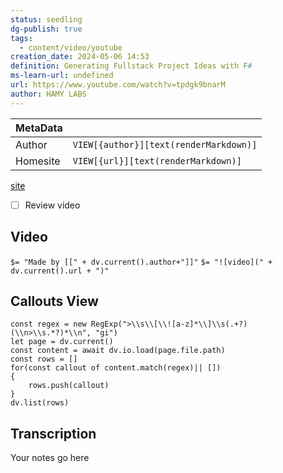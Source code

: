 ```yaml
---
status: seedling
dg-publish: true
tags:
  - content/video/youtube
creation_date: 2024-05-06 14:53
definition: Generating Fullstack Project Ideas with F#
ms-learn-url: undefined
url: https://www.youtube.com/watch?v=tpdgk9bnarM
author: HAMY LABS
---
```


| MetaData   |                                              |
| ---------- | -------------------------------------------- |
| Author   | `VIEW[{author}][text(renderMarkdown)]`          |
| Homesite   | `VIEW[{url}][text(renderMarkdown)]`          |

[site](https://hamy.xyz/labs/fullstack-projects)
- [ ] Review video
## Video
`$= "Made by [[" + dv.current().author+"]]"`
`$= "![video](" + dv.current().url + ")"`

## Callouts View

```dataviewjs
const regex = new RegExp(">\\s\\[\\![a-z]*\\]\\s(.+?)(\\n>\\s.*?)*\\n", "gi")
let page = dv.current()
const content = await dv.io.load(page.file.path)
const rows = []
for(const callout of content.match(regex)|| [])
{
	rows.push(callout)
}
dv.list(rows)
```

## Transcription

Your notes go here